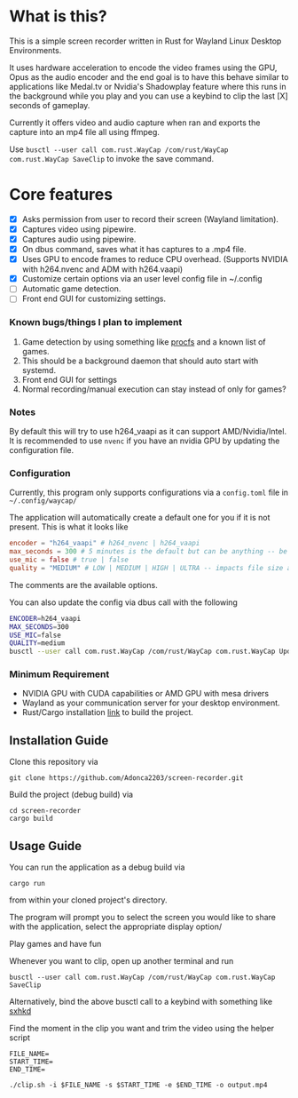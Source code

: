 # What is this?
This is a simple screen recorder written in Rust for Wayland Linux Desktop Environments.

It uses hardware acceleration to encode the video frames using the GPU, Opus as the audio encoder and the end goal
is to have this behave similar to applications like Medal.tv or Nvidia's Shadowplay feature where this
runs in the background while you play and you can use a keybind to clip the last [X] seconds of gameplay.

Currently it offers video and audio capture when ran and exports the capture into an mp4 file all using ffmpeg.

Use `busctl --user call com.rust.WayCap /com/rust/WayCap com.rust.WayCap SaveClip` to invoke the save command.

# Core features
- [x] Asks permission from user to record their screen (Wayland limitation).
- [x] Captures video using pipewire.
- [x] Captures audio using pipewire.
- [x] On dbus command, saves what it has captures to a .mp4 file.
- [x] Uses GPU to encode frames to reduce CPU overhead. (Supports NVIDIA with h264.nvenc and ADM with h264.vaapi) 
- [x] Customize certain options via an user level config file in ~/.config
- [ ] Automatic game detection.
- [ ] Front end GUI for customizing settings.

### Known bugs/things I plan to implement
1. Game detection by using something like [procfs](https://crates.io/crates/procfs) and a known list of games.
2. This should be a background daemon that should auto start with systemd.
3. Front end GUI for settings
4. Normal recording/manual execution can stay instead of only for games?

### Notes
By default this will try to use h264_vaapi as it can support AMD/Nvidia/Intel. It is recommended to use `nvenc`
if you have an nvidia GPU by updating the configuration file.

### Configuration
Currently, this program only supports configurations via a `config.toml` file in `~/.config/waycap/`

The application will automatically create a default one for you if it is not present. This is what it looks like
```toml
encoder = "h264_vaapi" # h264_nvenc | h264_vaapi
max_seconds = 300 # 5 minutes is the default but can be anything -- be aware this can have impact on performance as this grows bigger
use_mic = false # true | false
quality = "MEDIUM" # LOW | MEDIUM | HIGH | ULTRA -- impacts file size and can impact performance
```
The comments are the available options.

You can also update the config via dbus call with the following
```bash
ENCODER=h264_vaapi
MAX_SECONDS=300
USE_MIC=false
QUALITY=medium
busctl --user call com.rust.WayCap /com/rust/WayCap com.rust.WayCap UpdateConfig '(subs)' $ENCODER $MAX_SECONDS $USE_MIC $QUALITY
```

### Minimum Requirement
- NVIDIA GPU with CUDA capabilities or AMD GPU with mesa drivers
- Wayland as your communication server for your desktop environment.
- Rust/Cargo installation [link](https://www.rust-lang.org/tools/install) to build the project.

## Installation Guide
Clone this repository via
```
git clone https://github.com/Adonca2203/screen-recorder.git
```
Build the project (debug build) via
```
cd screen-recorder
cargo build
```

## Usage Guide
You can run the application as a debug build via
```
cargo run
```
from within your cloned project's directory.

The program will prompt you to select the screen you would like to share with the application, select the appropriate display option/

Play games and have fun

Whenever you want to clip, open up another terminal and run
```
busctl --user call com.rust.WayCap /com/rust/WayCap com.rust.WayCap SaveClip
```

Alternatively, bind the above busctl call to a keybind with something like [sxhkd](https://github.com/baskerville/sxhkd)

Find the moment in the clip you want and trim the video using the helper script
```
FILE_NAME=
START_TIME=
END_TIME=

./clip.sh -i $FILE_NAME -s $START_TIME -e $END_TIME -o output.mp4
```
